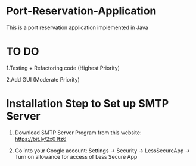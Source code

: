 # Port-Reservation-Application
This is a port reservation application implemented in Java 

# TO DO

1.Testing + Refactoring code (Highest Priority)

2.Add GUI (Moderate Priority) 

# Installation Step to Set up SMTP Server

1. Download SMTP Server Program from this website: https://bit.ly/2x0Ttz6 

2. Go into your Google account: Settings -> Security -> LessSecureApp -> Turn on allowance for access of Less Secure App


